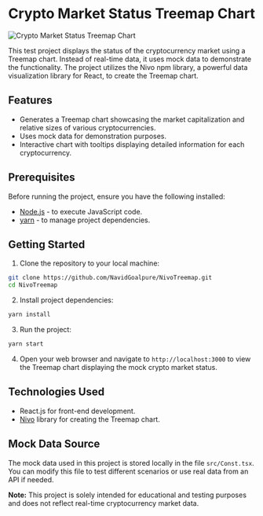 # Crypto Market Status Treemap Chart

![Crypto Market Status Treemap Chart](link_to_treemap_chart_image.png)

This test project displays the status of the cryptocurrency market using a Treemap chart. Instead of real-time data, it uses mock data to demonstrate the functionality. The project utilizes the Nivo npm library, a powerful data visualization library for React, to create the Treemap chart.

## Features

- Generates a Treemap chart showcasing the market capitalization and relative sizes of various cryptocurrencies.
- Uses mock data for demonstration purposes.
- Interactive chart with tooltips displaying detailed information for each cryptocurrency.

## Prerequisites

Before running the project, ensure you have the following installed:

- [Node.js](https://nodejs.org) - to execute JavaScript code.
- [yarn](https://www.npmjs.com/) - to manage project dependencies.

## Getting Started

1. Clone the repository to your local machine:

```bash
git clone https://github.com/NavidGoalpure/NivoTreemap.git
cd NivoTreemap
```

2. Install project dependencies:

```bash
yarn install
```

3. Run the project:

```bash
yarn start
```

4. Open your web browser and navigate to `http://localhost:3000` to view the Treemap chart displaying the mock crypto market status.

## Technologies Used

- React.js for front-end development.
- [Nivo](https://nivo.rocks/) library for creating the Treemap chart.

## Mock Data Source

The mock data used in this project is stored locally in the file `src/Const.tsx`. You can modify this file to test different scenarios or use real data from an API if needed.

**Note:** This project is solely intended for educational and testing purposes and does not reflect real-time cryptocurrency market data.
